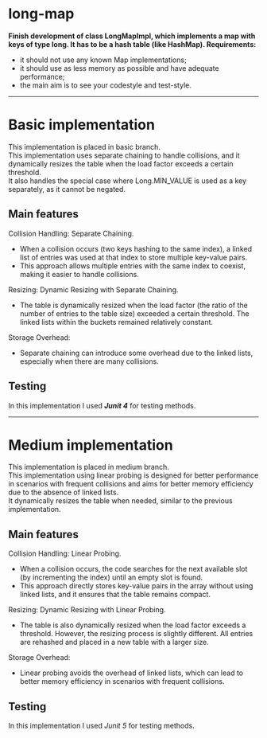 # long-map <br>

**Finish development of class LongMapImpl, which implements a map with keys of type long. It has to be a hash table (like HashMap). Requirements: <br>**

* it should not use any known Map implementations; <br>
* it should use as less memory as possible and have adequate performance;<br>
*  the main aim is to see your codestyle and test-style.
<hr>

# Basic implementation<br>
This implementation is placed in basic branch. <br>
This implementation uses separate chaining to handle collisions, 
and it dynamically resizes the table when the load factor exceeds a certain threshold.<br> 
It also handles the special case where Long.MIN_VALUE is used as a key separately, 
as it cannot be negated. <br>

## Main features
Collision Handling: Separate Chaining.
* When a collision occurs (two keys hashing to the same index), a linked list of entries was used at that index to store multiple key-value pairs.<br>
* This approach allows multiple entries with the same index to coexist, making it easier to handle collisions. <br>

Resizing: Dynamic Resizing with Separate Chaining.
* The table is  dynamically resized when the load factor (the ratio of the number of entries to the table size) exceeded a certain threshold.
The linked lists within the buckets remained relatively constant.

Storage Overhead:
* Separate chaining can introduce some overhead due to the linked lists, especially when there are many collisions.

## Testing
In this implementation I used **_Junit 4_** for testing methods.
<hr>

# Medium implementation
This implementation is placed in medium branch. <br>
This implementation using linear probing is designed for better performance in scenarios with frequent collisions and aims for better memory efficiency due to the absence of linked lists.<br>
It dynamically resizes the table when needed, similar to the previous implementation.

## Main features
Collision Handling: Linear Probing.
* When a collision occurs, the code searches for the next available slot (by incrementing the index) until an empty slot is found.<br>
* This approach directly stores key-value pairs in the array without using linked lists, and it ensures that the table remains compact.<br>
  
Resizing: Dynamic Resizing with Linear Probing.
* The table is also dynamically resized when the load factor exceeds a threshold. 
However, the resizing process is slightly different. 
All entries are rehashed and placed in a new table with a larger size.

Storage Overhead:
* Linear probing avoids the overhead of linked lists, which can lead to better memory efficiency in scenarios with frequent collisions.



## Testing
In this implementation I used _Junit 5_ for testing methods.




